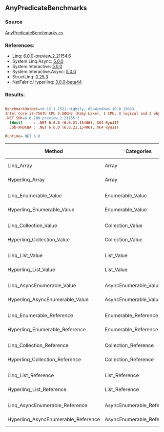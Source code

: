 ﻿## AnyPredicateBenchmarks

### Source
[AnyPredicateBenchmarks.cs](../NetFabric.Hyperlinq.Benchmarks/Benchmarks/AnyPredicateBenchmarks.cs)

### References:
- Linq: 6.0.0-preview.2.21154.6
- System.Linq.Async: [5.0.0](https://www.nuget.org/packages/System.Linq.Async/5.0.0)
- System.Interactive: [5.0.0](https://www.nuget.org/packages/System.Interactive/5.0.0)
- System.Interactive.Async: [5.0.0](https://www.nuget.org/packages/System.Interactive.Async/5.0.0)
- StructLinq: [0.25.3](https://www.nuget.org/packages/StructLinq/0.25.3)
- NetFabric.Hyperlinq: [3.0.0-beta44](https://www.nuget.org/packages/NetFabric.Hyperlinq/3.0.0-beta44)

### Results:
``` ini

BenchmarkDotNet=v0.12.1.1521-nightly, OS=Windows 10.0.19043
Intel Core i7-7567U CPU 3.50GHz (Kaby Lake), 1 CPU, 4 logical and 2 physical cores
.NET SDK=6.0.100-preview.2.21155.3
  [Host]     : .NET 6.0.0 (6.0.21.15406), X64 RyuJIT
  Job-XHOKQA : .NET 6.0.0 (6.0.21.15406), X64 RyuJIT

Runtime=.NET 6.0  

```
|                              Method |                Categories | Count |        Mean |    Error |   StdDev | Ratio |  Gen 0 | Gen 1 | Gen 2 | Allocated |
|------------------------------------ |-------------------------- |------ |------------:|---------:|---------:|------:|-------:|------:|------:|----------:|
|                          Linq_Array |                     Array |   100 |   591.00 ns | 1.814 ns | 1.608 ns |  1.00 | 0.0153 |     - |     - |      32 B |
|                     Hyperlinq_Array |                     Array |   100 |   192.91 ns | 1.138 ns | 1.065 ns |  0.33 |      - |     - |     - |         - |
|                                     |                           |       |             |          |          |       |        |       |       |           |
|               Linq_Enumerable_Value |          Enumerable_Value |   100 |   751.43 ns | 3.851 ns | 6.844 ns |  1.00 | 0.0153 |     - |     - |      32 B |
|          Hyperlinq_Enumerable_Value |          Enumerable_Value |   100 |   227.78 ns | 1.197 ns | 1.120 ns |  0.30 |      - |     - |     - |         - |
|                                     |                           |       |             |          |          |       |        |       |       |           |
|               Linq_Collection_Value |          Collection_Value |   100 |   751.53 ns | 3.422 ns | 3.201 ns |  1.00 | 0.0153 |     - |     - |      32 B |
|          Hyperlinq_Collection_Value |          Collection_Value |   100 |   207.85 ns | 1.383 ns | 1.155 ns |  0.28 |      - |     - |     - |         - |
|                                     |                           |       |             |          |          |       |        |       |       |           |
|                     Linq_List_Value |                List_Value |   100 |   749.40 ns | 4.345 ns | 3.628 ns |  1.00 | 0.0153 |     - |     - |      32 B |
|                Hyperlinq_List_Value |                List_Value |   100 |   612.27 ns | 2.321 ns | 2.057 ns |  0.82 |      - |     - |     - |         - |
|                                     |                           |       |             |          |          |       |        |       |       |           |
|          Linq_AsyncEnumerable_Value |     AsyncEnumerable_Value |   100 | 1,869.98 ns | 7.385 ns | 6.908 ns |  1.00 | 0.0153 |     - |     - |      32 B |
|     Hyperlinq_AsyncEnumerable_Value |     AsyncEnumerable_Value |   100 |    77.90 ns | 0.339 ns | 0.283 ns |  0.04 |      - |     - |     - |         - |
|                                     |                           |       |             |          |          |       |        |       |       |           |
|           Linq_Enumerable_Reference |      Enumerable_Reference |   100 |   725.02 ns | 2.412 ns | 2.256 ns |  1.00 | 0.0153 |     - |     - |      32 B |
|      Hyperlinq_Enumerable_Reference |      Enumerable_Reference |   100 |   784.85 ns | 2.119 ns | 1.878 ns |  1.08 | 0.0153 |     - |     - |      32 B |
|                                     |                           |       |             |          |          |       |        |       |       |           |
|           Linq_Collection_Reference |      Collection_Reference |   100 |   751.31 ns | 2.980 ns | 2.327 ns |  1.00 | 0.0153 |     - |     - |      32 B |
|      Hyperlinq_Collection_Reference |      Collection_Reference |   100 |   739.72 ns | 3.044 ns | 2.542 ns |  0.98 | 0.0153 |     - |     - |      32 B |
|                                     |                           |       |             |          |          |       |        |       |       |           |
|                 Linq_List_Reference |            List_Reference |   100 |   750.60 ns | 5.104 ns | 4.775 ns |  1.00 | 0.0153 |     - |     - |      32 B |
|            Hyperlinq_List_Reference |            List_Reference |   100 |   618.04 ns | 1.425 ns | 1.264 ns |  0.82 |      - |     - |     - |         - |
|                                     |                           |       |             |          |          |       |        |       |       |           |
|      Linq_AsyncEnumerable_Reference | AsyncEnumerable_Reference |   100 | 1,845.41 ns | 8.015 ns | 7.497 ns |  1.00 | 0.0153 |     - |     - |      32 B |
| Hyperlinq_AsyncEnumerable_Reference | AsyncEnumerable_Reference |   100 |    81.29 ns | 0.305 ns | 0.270 ns |  0.04 | 0.0153 |     - |     - |      32 B |
